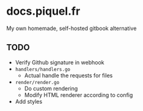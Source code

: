 # docs.piquel.fr

My own homemade, self-hosted gitbook alternative

## TODO

- Verify Github signature in webhook
- `handlers/handlers.go`
  - Actual handle the requests for files
- `render/render.go`
  - Do custom rendering
  - Modify HTML renderer according to config
- Add styles
